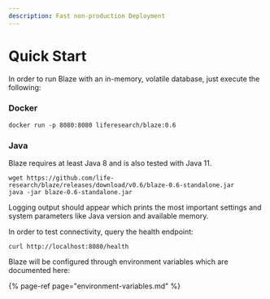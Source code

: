 ```yaml
---
description: Fast non-production Deployment
---
```


# Quick Start

In order to run Blaze with an in-memory, volatile database, just execute the following:

### Docker

```
docker run -p 8080:8080 liferesearch/blaze:0.6
```

### Java

Blaze requires at least Java 8 and is also tested with Java 11.

```text
wget https://github.com/life-research/blaze/releases/download/v0.6/blaze-0.6-standalone.jar
java -jar blaze-0.6-standalone.jar
```

Logging output should appear which prints the most important settings and system parameters like Java version and available memory.

In order to test connectivity, query the health endpoint:

```text
curl http://localhost:8080/health
```

Blaze will be configured through environment variables which are documented here:

{% page-ref page="environment-variables.md" %}

